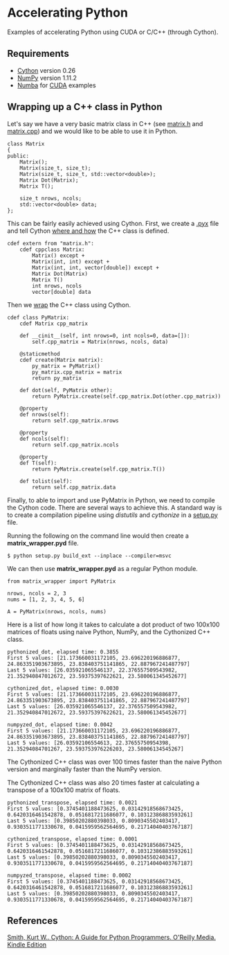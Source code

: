# Accelerating Python
Examples of accelerating Python using CUDA or C/C++ (through Cython).

## Requirements
- [Cython](http://cython.org/#download) version 0.26
- [NumPy](https://docs.scipy.org/doc/numpy/user/install.html) version 1.11.2
- [Numba](https://numba.pydata.org/) for [CUDA](https://github.com/karolisjan/Accelerating-Python/blob/master/cuda/cuda_discriminant.py) examples

## Wrapping up a C++ class in Python
Let's say we have a very basic matrix class in C++ (see [matrix.h](https://github.com/karolisjan/Accelerating-Python/blob/master/classes/matrix.h) and [matrix.cpp](https://github.com/karolisjan/Accelerating-Python/blob/master/classes/matrix.cpp)) and we would like to be able to use it in Python. 
```
class Matrix
{
public:
    Matrix();
    Matrix(size_t, size_t);    
    Matrix(size_t, size_t, std::vector<double>);    
    Matrix Dot(Matrix);
    Matrix T();
    
    size_t nrows, ncols;
    std::vector<double> data;
};
```
This can be fairly easily achieved using Cython. First, we create a [.pyx](https://github.com/karolisjan/Accelerating-Python/blob/master/classes/matrix_wrapper.pyx) file and tell Cython [where and how](https://github.com/karolisjan/Accelerating-Python/blob/master/classes/matrix_wrapper.pyx#L1) the C++ class is defined. 
```
cdef extern from "matrix.h": 
    cdef cppclass Matrix:
        Matrix() except +
        Matrix(int, int) except +
        Matrix(int, int, vector[double]) except +
        Matrix Dot(Matrix)
        Matrix T()
        int nrows, ncols
        vector[double] data
```
Then we [wrap](https://github.com/karolisjan/Accelerating-Python/blob/master/classes/matrix_wrapper.pyx#L14) the C++ class using Cython.
```
cdef class PyMatrix:
    cdef Matrix cpp_matrix
    
    def __cinit__(self, int nrows=0, int ncols=0, data=[]):
        self.cpp_matrix = Matrix(nrows, ncols, data)
        
    @staticmethod
    cdef create(Matrix matrix):
        py_matrix = PyMatrix()
        py_matrix.cpp_matrix = matrix
        return py_matrix
                
    def dot(self, PyMatrix other):
        return PyMatrix.create(self.cpp_matrix.Dot(other.cpp_matrix))       
        
    @property
    def nrows(self):
        return self.cpp_matrix.nrows
    
    @property
    def ncols(self):
        return self.cpp_matrix.ncols
        
    @property
    def T(self):
        return PyMatrix.create(self.cpp_matrix.T())
        
    def tolist(self):
        return self.cpp_matrix.data
```
Finally, to able to import and use PyMatrix in Python, we need to compile the Cython code. There are several ways to achieve this. A standard way is to create a compilation pipeline using *distutils* and *cythonize* in a [setup.py](https://github.com/karolisjan/Accelerating-Python/blob/master/classes/setup.py) file. 

Running the following on the command line would then create a **matrix_wrapper.pyd** file.
```
$ python setup.py build_ext --inplace --compiler=msvc
```
We can then use **matrix_wrapper.pyd** as a regular Python module.
```
from matrix_wrapper import PyMatrix

nrows, ncols = 2, 3
nums = [1, 2, 3, 4, 5, 6]

A = PyMatrix(nrows, ncols, nums)
```
Here is a list of how long it takes to calculate a dot product of two 100x100 matrices of floats using naive Python, NumPy, and the Cythonized C++ class.
```
pythonized_dot, elapsed time: 0.3855
First 5 values: [21.173660031172105, 23.696220196886877, 24.863351903673895, 23.838403751141865, 22.887967241487797]
Last 5 values: [26.035921065546137, 22.376557509543982, 21.352940847012672, 23.59375397622621, 23.580061345452677]

cythonized_dot, elapsed time: 0.0030
First 5 values: [21.173660031172105, 23.696220196886877, 24.863351903673895, 23.838403751141865, 22.887967241487797]
Last 5 values: [26.035921065546137, 22.376557509543982, 21.352940847012672, 23.59375397622621, 23.580061345452677]

numpyzed_dot, elapsed time: 0.0042
First 5 values: [21.173660031172105, 23.696220196886877, 24.863351903673895, 23.838403751141865, 22.887967241487797]
Last 5 values: [26.03592106554613, 22.37655750954398, 21.35294084701267, 23.593753976226203, 23.58006134545267]
```
The Cythonized C++ class was over 100 times faster than the naive Python version and marginally faster than the NumPy version.

The Cythonized C++ class was also 20 times faster at calculating a transpose of a 100x100 matrix of floats.
```
pythonized_transpose, elapsed time: 0.0021
First 5 values: [0.3745401188473625, 0.03142918568673425, 0.6420316461542878, 0.0516817211686077, 0.10312386883593261]
Last 5 values: [0.39850202880398033, 0.8090345502403417, 0.9303511771330678, 0.0415959562564695, 0.21714040403767187]

cythonized_transpose, elapsed time: 0.0001
First 5 values: [0.3745401188473625, 0.03142918568673425, 0.6420316461542878, 0.0516817211686077, 0.10312386883593261]
Last 5 values: [0.39850202880398033, 0.8090345502403417, 0.9303511771330678, 0.0415959562564695, 0.21714040403767187]

numpyzed_transpose, elapsed time: 0.0002
First 5 values: [0.3745401188473625, 0.03142918568673425, 0.6420316461542878, 0.0516817211686077, 0.10312386883593261]
Last 5 values: [0.39850202880398033, 0.8090345502403417, 0.9303511771330678, 0.0415959562564695, 0.21714040403767187]
```
## References
[Smith, Kurt W.. Cython: A Guide for Python Programmers. O'Reilly Media. Kindle Edition](https://www.amazon.co.uk/Cython-Programmers-Kurt-W-Smith-ebook/dp/B00SNS9JFI) 
